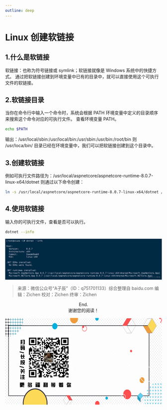 ```yaml
---
outline: deep
---
```

# Linux 创建软链接

## 1.什么是软链接
软链接：也称为符号链接或 symlink；软链接就像是 Windows 系统中的快捷方式。
通过把软链接创建到环境变量中已有的目录中，就可以直接使用这个可执行文件的软链接。

## 2.软链接目录
当你在命令行中输入一个命令时，系统会根据 PATH 环境变量中定义的目录顺序来搜索这个命令对应的可执行文件。
查看环境变量 PATH。

```bash
echo $PATH
```

输出：/usr/local/sbin:/usr/local/bin:/usr/sbin:/usr/bin:/root/bin
则 /usr/loca/bin/ 目录已经在环境变量中，我们可以把软链接创建到这个目录中。

## 3.创建软链接

例如可执行文件路径为：/usr/local/aspnetcore/aspnetcore-runtime-8.0.7-linux-x64/dotnet
则通过以下命令创建：

```bash
ln -s /usr/local/aspnetcore/aspnetcore-runtime-8.0.7-linux-x64/dotnet /usr/local/bin/dotnet
```
## 4.使用软链接
输入你的可执行文件，查看是否可以执行。

```bash
dotnet --info
```

![image.png](creating-soft-links-in-linux/34d498b674a22c4ca35563183cdd67869cf580.png)

> 来源：微信公众号“A子辰”（ID：q751701133）综合整理自 baidu.com
> 编辑：Zichen
> 校对：Zichen
> 终审：Zichen

<center>
End.
</br>
谢谢您的阅读！
</center>

![image](../public/images/wechat-public-account.gif)